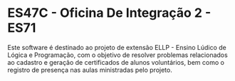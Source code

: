 # ES47C - Oficina De Integração 2 - ES71

Este software é destinado ao projeto de extensão ELLP - Ensino Lúdico de Lógica e Programação, com o objetivo de resolver problemas relacionados ao cadastro e geração de certificados de alunos voluntários, bem como o registro de presença nas aulas ministradas pelo projeto.



 

